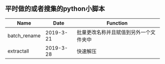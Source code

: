 ## 平时做的或者搜集的python小脚本
|Name|Date|Function|
|---|---|---|
|batch_rename|2019-3-21|批量更改名称并且赋值到另外一个文件夹中|
|extractall|2019-3-28|快速解压|

